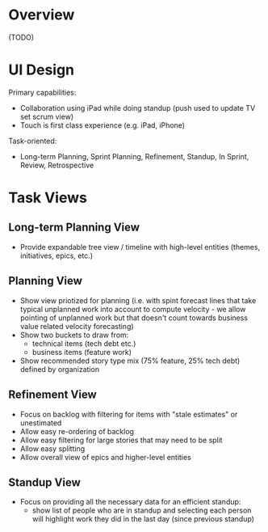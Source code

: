 Overview
========

(TODO)

UI Design
=========

Primary capabilities:
- Collaboration using iPad while doing standup
  (push used to update TV set scrum view)
- Touch is first class experience (e.g. iPad, iPhone)

Task-oriented:
- Long-term Planning, Sprint Planning, Refinement, Standup, In Sprint,
  Review, Retrospective

Task Views
==========

Long-term Planning View
-----------------------

* Provide expandable tree view / timeline with high-level entities
  (themes, initiatives, epics, etc.)  

Planning View
-------------

* Show view priotized for planning (i.e. with spint forecast lines that
  take typical unplanned work into account to compute velocity - we allow
  pointing of unplanned work but that doesn't count towards business value
  related velocity forecasting)
* Show two buckets to draw from:
  - technical items (tech debt etc.)
  - business items (feature work)
* Show recommended story type mix (75% feature, 25% tech debt) defined
  by organization

Refinement View
---------------

* Focus on backlog with filtering for items with "stale estimates" or
  unestimated
* Allow easy re-ordering of backlog
* Allow easy filtering for large stories that may need to be split
* Allow easy splitting
* Allow overall view of epics and higher-level entities

Standup View
------------

* Focus on providing all the necessary data for an efficient standup:
  - show list of people who are in standup and selecting each person
    will highlight work they did in the last day (since previous standup)
